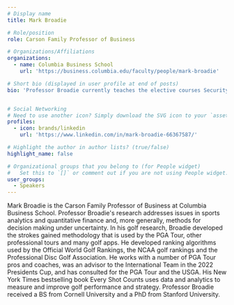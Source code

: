 ```yaml
---
# Display name
title: Mark Broadie

# Role/position
role: Carson Family Professor of Business

# Organizations/Affiliations
organizations:
  - name: Columbia Business School
    url: 'https://business.columbia.edu/faculty/people/mark-broadie'

# Short bio (displayed in user profile at end of posts)
bio: 'Professor Broadie currently teaches the elective courses Security Pricing: Models and Computation, Computational Finance, and Programming for Business Research. He is an Academic Advisory Board Member for the Program for Financial Studies.'


# Social Networking
# Need to use another icon? Simply download the SVG icon to your `assets/media/icons/` folder.
profiles:
  - icon: brands/linkedin
    url: 'https://www.linkedin.com/in/mark-broadie-66367587/'

# Highlight the author in author lists? (true/false)
highlight_name: false

# Organizational groups that you belong to (for People widget)
#   Set this to `[]` or comment out if you are not using People widget.
user_groups:
  - Speakers
---
```


Mark Broadie is the Carson Family Professor of Business at Columbia Business School. Professor Broadie's research addresses issues in sports analytics and quantitative finance and, more generally, methods for decision making under uncertainty. In his golf research, Broadie developed the strokes gained methodology that is used by the PGA Tour, other professional tours and many golf apps. He developed ranking algorithms used by the 
Official World Golf Rankings, the NCAA golf rankings and the Professional Disc Golf Association. He works with a number of PGA Tour pros
and coaches, was an advisor to the International Team in the 2022 Presidents Cup, and has consulted for the PGA Tour and the USGA. His New York Times bestselling book Every Shot Counts uses data and analytics to measure and improve golf performance and strategy. Professor Broadie received a BS from Cornell University and a PhD from Stanford University.
